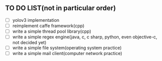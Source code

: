 
## TO DO LIST(not in particular order)

- [ ] yolov3 implementation  
- [ ] reimplement caffe framework(cpp)
- [ ] write a simple thread pool library(cpp)
- [ ] write a simple regex engine(java, c, c sharp, python, even objective-c, not decided yet)
- [ ] write a simple file system(operating system practice)
- [ ] write a simple mail client(computer network practice)
